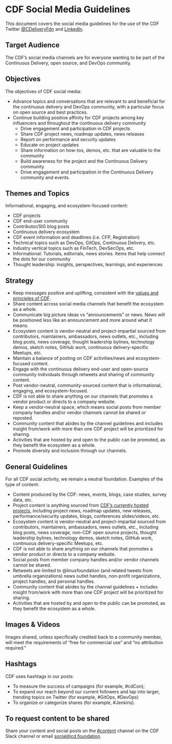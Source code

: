 # CDF Social Media Guidelines

This document covers the social media guidelines for the use of the CDF Twitter [@CDeliveryFdn](https://twitter.com/CDeliveryFdn) and [LinkedIn](https://www.linkedin.com/company/19100461/admin/).

## Target Audience

The CDF’s social media channels are for everyone wanting to be part of the Continuous Delivery, open source, and DevOps community.

## Objectives

The objectives of CDF social media:

* Advance topics and conversations that are relevant to and beneficial for the continuous delivery and DevOps community, with a particular focus on open source and best practices. 
* Continue building positive affinity for CDF projects among key influencers and throughout the continuous delivery community
    * Drive engagement and participation in CDF projects
    * Share CDF project news, roadmap updates, news releases
    * Report on performance and security updates
    * Educate on project updates
    * Share information on how-tos, demos, etc. that are valuable to the community
    * Build awareness for the project and the Continuous Delivery community
    * Drive engagement and participation in the Continuous Delivery community and events.

## Themes and Topics

Informational, engaging, and ecosystem-focused content:

* CDF projects
* CDF end-user community
* Contributor/SIG blog posts
* Continuous delivery ecosystem
* CDF event information and deadlines (i.e. CFP, Registration)
* Technical topics such as DevOps, GitOps, Continuous Delivery, etc.
* Industry vertical topics such as FinTech, DevSecOps, etc.
* Informational: Tutorials, editorials, news stories. Items that help connect the dots for our community
* Thought leadership: insights, perspectives, learnings, and experiences

## Strategy

* Keep messages positive and uplifting, consistent with the [values and principles of CDF](https://github.com/cdfoundation/charter/blob/master/CHARTER.md).
* Share content across social media channels that benefit the ecosystem as a whole.
* Communicate big picture ideas vs “announcements” or news. News will be positioned less like an announcement and more around what it means.
* Ecosystem content is vendor-neutral and project-impartial sourced from contributors, maintainers, ambassadors, news outlets, etc., including blog posts, news coverage, thought leadership bylines, technology demos, sketch notes, GitHub work, continuous delivery-specific Meetups, etc.
* Maintain a balance of posting on CDF activities/news and ecosystem-focused content.
* Engage with the continuous delivery end-user and open-source community individuals through retweets and sharing of community content.
* Post vendor-neutral, community-sourced content that is informational, engaging, and ecosystem-focused.
* CDF is not able to share anything on our channels that promotes a vendor product or directs to a company website.
* Keep a vendor-neutral space, which means social posts from member company handles and/or vendor channels cannot be shared or reposted.
* Community content that abides by the channel guidelines and includes insight from/work with more than one CDF project will be prioritized for sharing.
* Activities that are hosted by and open to the public can be promoted, as they benefit the ecosystem as a whole.
* Promote diversity and inclusion through our channels.

## General Guidelines

For all CDF social activity, we remain a neutral foundation. Examples of the type of content:

* Content produced by the CDF: news, events, blogs, case studies, survey data, etc.
* Project content is anything sourced from [CDF’s currently hosted projects](https://cd.foundation/projects/), including project news, roadmap updates, new releases, performance/security updates, blogs, conferences slides/videos, etc.
* Ecosystem content is vendor-neutral and project-impartial sourced from contributors, maintainers, ambassadors, news outlets, etc., including blog posts, news coverage, non-CDF open source projects, thought leadership bylines, technology demos, sketch notes, GitHub work, continuous delivery-specific Meetups, etc.
* CDF is not able to share anything on our channels that promotes a vendor product or directs to a company website.
* Social posts from member company handles and/or vendor channels cannot be shared.
* Retweets are limited to @linuxfoundation (and related tweets from umbrella organizations) news outlet handles, non-profit organizations, project handles, and personal handles.
* Community content that abides by the channel guidelines + includes insight from/work with more than one CDF project will be prioritized for sharing.
* Activities that are hosted by and open to the public can be promoted, as they benefit the ecosystem as a whole.

## Images & Videos

Images shared, unless specifically credited back to a community member, will meet the requirements of “free for commercial use” and “no attribution required.”


## Hashtags

CDF uses hashtags in our posts:

* To measure the success of campaigns (for example, #cdCon);
* To expand our reach beyond our current followers and tap into larger, trending topics on Twitter (for example, #GitOps, #DevOps)
* To organize or categorize shares (for example, #Jenkins).

## To request content to be shared

Share your content and social posts on the [#content](https://cdeliveryfdn.slack.com/archives/C017AV8030C) channel on the CDF Slack channel or email social@cd.foundation.
